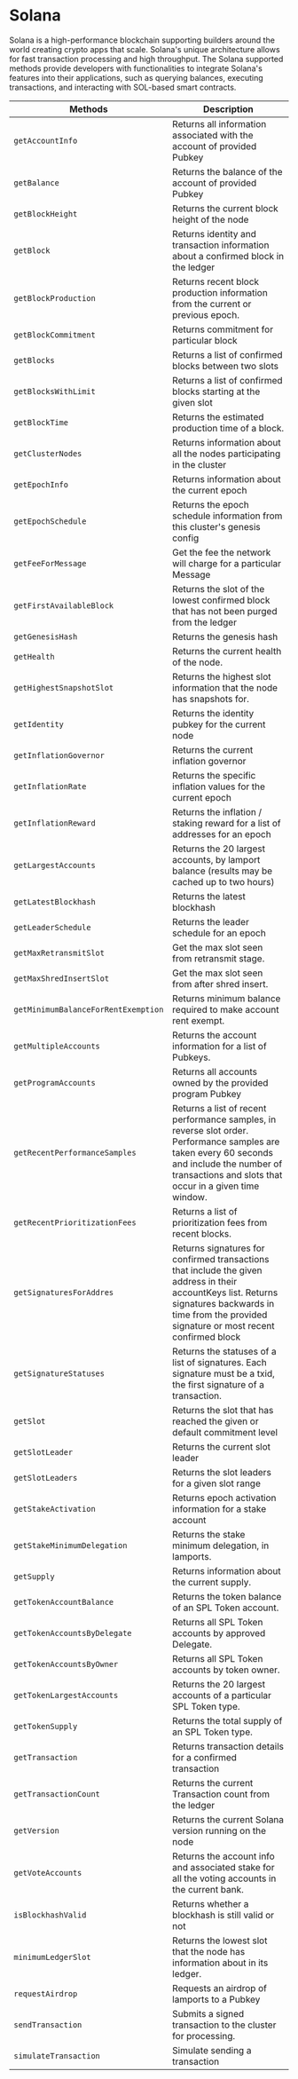 # Solana

Solana is a high-performance blockchain supporting builders around the world creating crypto apps that scale. Solana's unique architecture allows for fast transaction processing and high throughput. The Solana supported methods provide developers with functionalities to integrate Solana's features into their applications, such as querying balances, executing transactions, and interacting with SOL-based smart contracts.


| Methods | Description |
| --- | --- |
| `getAccountInfo` | Returns all information associated with the account of provided Pubkey |
| `getBalance` | Returns the balance of the account of provided Pubkey |
| `getBlockHeight` | Returns the current block height of the node |
| `getBlock` | Returns identity and transaction information about a confirmed block in the ledger |
| `getBlockProduction` | Returns recent block production information from the current or previous epoch. |
| `getBlockCommitment` | Returns commitment for particular block |
| `getBlocks` | Returns a list of confirmed blocks between two slots |
| `getBlocksWithLimit` | Returns a list of confirmed blocks starting at the given slot |
| `getBlockTime` | Returns the estimated production time of a block. |
| `getClusterNodes` | Returns information about all the nodes participating in the cluster |
| `getEpochInfo` | Returns information about the current epoch |
| `getEpochSchedule` | Returns the epoch schedule information from this cluster's genesis config |
| `getFeeForMessage` | Get the fee the network will charge for a particular Message |
| `getFirstAvailableBlock` | Returns the slot of the lowest confirmed block that has not been purged from the ledger |
| `getGenesisHash` | Returns the genesis hash |
| `getHealth` | Returns the current health of the node. |
| `getHighestSnapshotSlot` | Returns the highest slot information that the node has snapshots for. |
| `getIdentity` | Returns the identity pubkey for the current node |
| `getInflationGovernor` | Returns the current inflation governor |
| `getInflationRate` | Returns the specific inflation values for the current epoch |
| `getInflationReward` | Returns the inflation / staking reward for a list of addresses for an epoch |
| `getLargestAccounts` | Returns the 20 largest accounts, by lamport balance (results may be cached up to two hours) |
| `getLatestBlockhash` | Returns the latest blockhash |
| `getLeaderSchedule` | Returns the leader schedule for an epoch |
| `getMaxRetransmitSlot` | Get the max slot seen from retransmit stage. |
| `getMaxShredInsertSlot` | Get the max slot seen from after shred insert. |
| `getMinimumBalanceForRentExemption` | Returns minimum balance required to make account rent exempt. |
| `getMultipleAccounts` | Returns the account information for a list of Pubkeys. |
| `getProgramAccounts` | Returns all accounts owned by the provided program Pubkey |
| `getRecentPerformanceSamples` | Returns a list of recent performance samples, in reverse slot order. Performance samples are taken every 60 seconds and include the number of transactions and slots that occur in a given time window. |
| `getRecentPrioritizationFees` | Returns a list of prioritization fees from recent blocks. |
| `getSignaturesForAddres` | Returns signatures for confirmed transactions that include the given address in their accountKeys list. Returns signatures backwards in time from the provided signature or most recent confirmed block |
| `getSignatureStatuses` | Returns the statuses of a list of signatures. Each signature must be a txid, the first signature of a transaction. |
| `getSlot` | Returns the slot that has reached the given or default commitment level |
| `getSlotLeader` | Returns the current slot leader |
| `getSlotLeaders` | Returns the slot leaders for a given slot range |
| `getStakeActivation` | Returns epoch activation information for a stake account |
| `getStakeMinimumDelegation` | Returns the stake minimum delegation, in lamports. |
| `getSupply` | Returns information about the current supply. |
| `getTokenAccountBalance` | Returns the token balance of an SPL Token account. |
| `getTokenAccountsByDelegate` | Returns all SPL Token accounts by approved Delegate. |
| `getTokenAccountsByOwner` | Returns all SPL Token accounts by token owner. |
| `getTokenLargestAccounts` | Returns the 20 largest accounts of a particular SPL Token type. |
| `getTokenSupply` | Returns the total supply of an SPL Token type. |
| `getTransaction` | Returns transaction details for a confirmed transaction |
| `getTransactionCount` | Returns the current Transaction count from the ledger |
| `getVersion` | Returns the current Solana version running on the node |
| `getVoteAccounts` | Returns the account info and associated stake for all the voting accounts in the current bank. |
| `isBlockhashValid` | Returns whether a blockhash is still valid or not |
| `minimumLedgerSlot` | Returns the lowest slot that the node has information about in its ledger. |
| `requestAirdrop` | Requests an airdrop of lamports to a Pubkey |
| `sendTransaction` | Submits a signed transaction to the cluster for processing. |
| `simulateTransaction` | Simulate sending a transaction |
